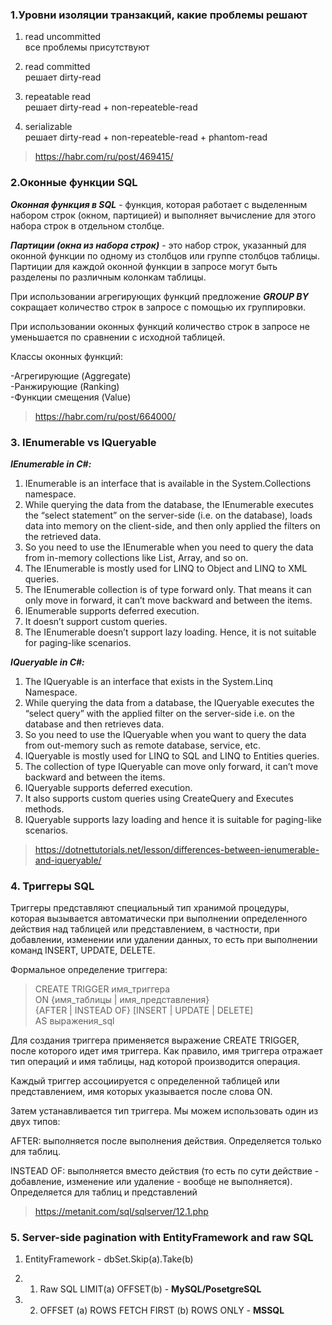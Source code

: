 
### 1.Уровни изоляции транзакций, какие проблемы решают  

1. read uncommitted  
   все проблемы присутствуют

2. read committed  
   решает dirty-read

3. repeatable read  
   решает dirty-read + non-repeateble-read

4. serializable  
   решает dirty-read + non-repeateble-read + phantom-read

> https://habr.com/ru/post/469415/

### 2.Оконные функции SQL

***Оконная функция в SQL*** - функция, которая работает с выделенным набором строк (окном, партицией) и выполняет вычисление для этого набора строк в отдельном столбце. 

***Партиции (окна из набора строк)*** - это набор строк, указанный для оконной функции по одному из столбцов или группе столбцов таблицы. Партиции для каждой оконной функции в запросе могут быть разделены по различным колонкам таблицы.

При использовании агрегирующих функций предложение ***GROUP BY*** сокращает количество строк в запросе с помощью их группировки.

При использовании оконных функций количество строк в запросе не уменьшается по сравнении с исходной таблицей.

Классы оконных функций:

-Агрегирующие (Aggregate)  
-Ранжирующие (Ranking)  
-Функции смещения (Value)  

> https://habr.com/ru/post/664000/

### 3. IEnumerable vs IQueryable

***IEnumerable in C#:***
1. IEnumerable is an interface that is available in the System.Collections namespace.
2. While querying the data from the database, the IEnumerable executes the “select statement” on the server-side (i.e. on the database), loads data into memory on the client-side, and then only applied the filters on the retrieved data.
3. So you need to use the IEnumerable when you need to query the data from in-memory collections like List, Array, and so on.
4. The IEnumerable is mostly used for LINQ to Object and LINQ to XML queries.
5. The IEnumerable collection is of type forward only. That means it can only move in forward, it can’t move backward and between the items.
6. IEnumerable supports deferred execution.
7. It doesn’t support custom queries.
8. The IEnumerable doesn’t support lazy loading. Hence, it is not suitable for paging-like scenarios.

***IQueryable in C#:***
1. The IQueryable is an interface that exists in the System.Linq Namespace.
2. While querying the data from a database, the IQueryable executes the “select query” with the applied filter on the server-side i.e. on the database and then retrieves data.
3. So you need to use the IQueryable when you want to query the data from out-memory such as remote database, service, etc.
4. IQueryable is mostly used for LINQ to SQL and LINQ to Entities queries.
5. The collection of type IQueryable can move only forward, it can’t move backward and between the items.
6. IQueryable supports deferred execution.
7. It also supports custom queries using CreateQuery and Executes methods.
8. IQueryable supports lazy loading and hence it is suitable for paging-like scenarios.

> https://dotnettutorials.net/lesson/differences-between-ienumerable-and-iqueryable/

### 4. Триггеры SQL

Триггеры представляют специальный тип хранимой процедуры, которая вызывается автоматически при выполнении определенного действия над таблицей или представлением, в частности, при добавлении, изменении или удалении данных, то есть при выполнении команд INSERT, UPDATE, DELETE.

Формальное определение триггера:

> CREATE TRIGGER имя_триггера  
> ON {имя_таблицы | имя_представления}  
> {AFTER | INSTEAD OF} [INSERT | UPDATE | DELETE]  
> AS выражения_sql  

Для создания триггера применяется выражение CREATE TRIGGER, после которого идет имя триггера. Как правило, имя триггера отражает тип операций и имя таблицы, над которой производится операция.

Каждый триггер ассоциируется с определенной таблицей или представлением, имя которых указывается после слова ON.

Затем устанавливается тип триггера. Мы можем использовать один из двух типов:

AFTER: выполняется после выполнения действия. Определяется только для таблиц.

INSTEAD OF: выполняется вместо действия (то есть по сути действие - добавление, изменение или удаление - вообще не выполняется). Определяется для таблиц и представлений

> https://metanit.com/sql/sqlserver/12.1.php

### 5. Server-side pagination with EntityFramework and raw SQL

1. EntityFramework - dbSet.Skip(a).Take(b)
   
2. 1. Raw SQL LIMIT(a) OFFSET(b) - **MySQL/PosetgreSQL**
3. 2. OFFSET (a) ROWS FETCH FIRST (b) ROWS ONLY - **MSSQL**